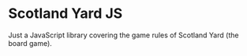# Scotland Yard JS

Just a JavaScript library covering the game rules of Scotland Yard (the board game).
